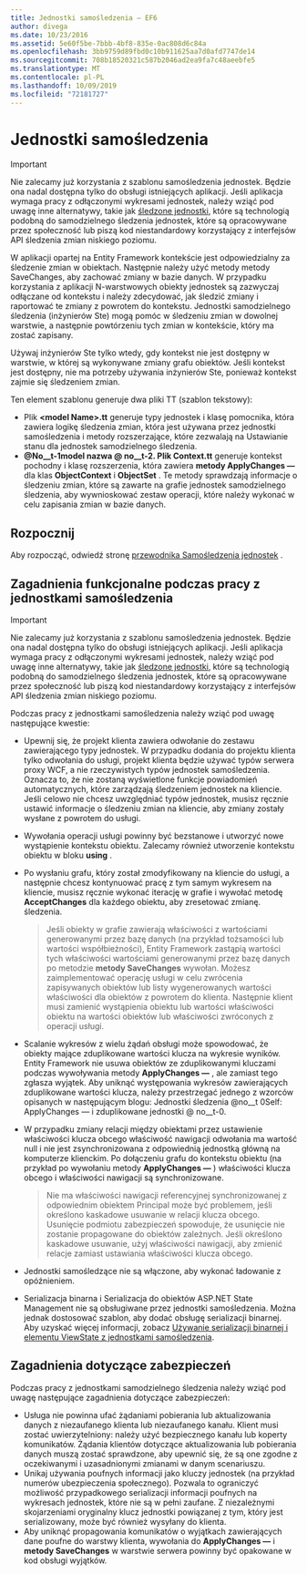 ```yaml
---
title: Jednostki samośledzenia — EF6
author: divega
ms.date: 10/23/2016
ms.assetid: 5e60f5be-7bbb-4bf8-835e-0ac808d6c84a
ms.openlocfilehash: 3bb9759d89fbd0c10b911625aa7d0afd7747de14
ms.sourcegitcommit: 708b18520321c587b2046ad2ea9fa7c48aeebfe5
ms.translationtype: MT
ms.contentlocale: pl-PL
ms.lasthandoff: 10/09/2019
ms.locfileid: "72181727"
---
```

# <a name="self-tracking-entities"></a>Jednostki samośledzenia

> [!IMPORTANT]
> Nie zalecamy już korzystania z szablonu samośledzenia jednostek. Będzie ona nadal dostępna tylko do obsługi istniejących aplikacji. Jeśli aplikacja wymaga pracy z odłączonymi wykresami jednostek, należy wziąć pod uwagę inne alternatywy, takie jak [śledzone jednostki](https://trackableentities.github.io/), które są technologią podobną do samodzielnego śledzenia jednostek, które są opracowywane przez społeczność lub piszą kod niestandardowy korzystający z interfejsów API śledzenia zmian niskiego poziomu.

W aplikacji opartej na Entity Framework kontekście jest odpowiedzialny za śledzenie zmian w obiektach. Następnie należy użyć metody metody SaveChanges, aby zachować zmiany w bazie danych. W przypadku korzystania z aplikacji N-warstwowych obiekty jednostek są zazwyczaj odłączane od kontekstu i należy zdecydować, jak śledzić zmiany i raportować te zmiany z powrotem do kontekstu. Jednostki samodzielnego śledzenia (inżynierów Ste) mogą pomóc w śledzeniu zmian w dowolnej warstwie, a następnie powtórzeniu tych zmian w kontekście, który ma zostać zapisany.  

Używaj inżynierów Ste tylko wtedy, gdy kontekst nie jest dostępny w warstwie, w której są wykonywane zmiany grafu obiektów. Jeśli kontekst jest dostępny, nie ma potrzeby używania inżynierów Ste, ponieważ kontekst zajmie się śledzeniem zmian.  

Ten element szablonu generuje dwa pliki TT (szablon tekstowy):  

- Plik **\<model Name\>.tt** generuje typy jednostek i klasę pomocnika, która zawiera logikę śledzenia zmian, która jest używana przez jednostki samośledzenia i metody rozszerzające, które zezwalają na Ustawianie stanu dla jednostek samodzielnego śledzenia.  
- **@No__t-1model nazwa @ no__t-2. Plik Context.tt** generuje kontekst pochodny i klasę rozszerzenia, która zawiera **metody ApplyChanges —** dla klas **ObjectContext** i **ObjectSet** . Te metody sprawdzają informacje o śledzeniu zmian, które są zawarte na grafie jednostek samodzielnego śledzenia, aby wywnioskować zestaw operacji, które należy wykonać w celu zapisania zmian w bazie danych.  

## <a name="get-started"></a>Rozpocznij  

Aby rozpocząć, odwiedź stronę [przewodnika Samośledzenia jednostek](walkthrough.md) .  

## <a name="functional-considerations-when-working-with-self-tracking-entities"></a>Zagadnienia funkcjonalne podczas pracy z jednostkami samośledzenia  
> [!IMPORTANT]
> Nie zalecamy już korzystania z szablonu samośledzenia jednostek. Będzie ona nadal dostępna tylko do obsługi istniejących aplikacji. Jeśli aplikacja wymaga pracy z odłączonymi wykresami jednostek, należy wziąć pod uwagę inne alternatywy, takie jak [śledzone jednostki](https://trackableentities.github.io/), które są technologią podobną do samodzielnego śledzenia jednostek, które są opracowywane przez społeczność lub piszą kod niestandardowy korzystający z interfejsów API śledzenia zmian niskiego poziomu.

Podczas pracy z jednostkami samośledzenia należy wziąć pod uwagę następujące kwestie:  

- Upewnij się, że projekt klienta zawiera odwołanie do zestawu zawierającego typy jednostek. W przypadku dodania do projektu klienta tylko odwołania do usługi, projekt klienta będzie używać typów serwera proxy WCF, a nie rzeczywistych typów jednostek samośledzenia. Oznacza to, że nie zostaną wyświetlone funkcje powiadomień automatycznych, które zarządzają śledzeniem jednostek na kliencie. Jeśli celowo nie chcesz uwzględniać typów jednostek, musisz ręcznie ustawić informacje o śledzeniu zmian na kliencie, aby zmiany zostały wysłane z powrotem do usługi.  
- Wywołania operacji usługi powinny być bezstanowe i utworzyć nowe wystąpienie kontekstu obiektu. Zalecamy również utworzenie kontekstu obiektu w bloku **using** .  
- Po wysłaniu grafu, który został zmodyfikowany na kliencie do usługi, a następnie chcesz kontynuować pracę z tym samym wykresem na kliencie, musisz ręcznie wykonać iterację w grafie i wywołać metodę **AcceptChanges** dla każdego obiektu, aby zresetować zmianę. śledzenia.  

    > Jeśli obiekty w grafie zawierają właściwości z wartościami generowanymi przez bazę danych (na przykład tożsamości lub wartości współbieżności), Entity Framework zastąpią wartości tych właściwości wartościami generowanymi przez bazę danych po metodzie **metody SaveChanges** wywołan. Możesz zaimplementować operację usługi w celu zwrócenia zapisywanych obiektów lub listy wygenerowanych wartości właściwości dla obiektów z powrotem do klienta. Następnie klient musi zamienić wystąpienia obiektu lub wartości właściwości obiektu na wartości obiektów lub właściwości zwróconych z operacji usługi.  
- Scalanie wykresów z wielu żądań obsługi może spowodować, że obiekty mające zduplikowane wartości klucza na wykresie wyników. Entity Framework nie usuwa obiektów ze zduplikowanymi kluczami podczas wywoływania metody **ApplyChanges —** , ale zamiast tego zgłasza wyjątek. Aby uniknąć występowania wykresów zawierających zduplikowane wartości klucza, należy przestrzegać jednego z wzorców opisanych w następującym blogu: Jednostki śledzenia @no__t 0Self: ApplyChanges — i zduplikowane jednostki @ no__t-0.  
- W przypadku zmiany relacji między obiektami przez ustawienie właściwości klucza obcego właściwość nawigacji odwołania ma wartość null i nie jest zsynchronizowana z odpowiednią jednostką główną na komputerze klienckim. Po dołączeniu grafu do kontekstu obiektu (na przykład po wywołaniu metody **ApplyChanges —** ) właściwości klucza obcego i właściwości nawigacji są synchronizowane.  

    > Nie ma właściwości nawigacji referencyjnej synchronizowanej z odpowiednim obiektem Principal może być problemem, jeśli określono kaskadowe usuwanie w relacji klucza obcego. Usunięcie podmiotu zabezpieczeń spowoduje, że usunięcie nie zostanie propagowane do obiektów zależnych. Jeśli określono kaskadowe usuwanie, użyj właściwości nawigacji, aby zmienić relacje zamiast ustawiania właściwości klucza obcego.  
- Jednostki samośledzące nie są włączone, aby wykonać ładowanie z opóźnieniem.  
- Serializacja binarna i Serializacja do obiektów ASP.NET State Management nie są obsługiwane przez jednostki samośledzenia. Można jednak dostosować szablon, aby dodać obsługę serializacji binarnej. Aby uzyskać więcej informacji, zobacz [Używanie serializacji binarnej i elementu ViewState z jednostkami samośledzenia](https://go.microsoft.com/fwlink/?LinkId=199208).  

## <a name="security-considerations"></a>Zagadnienia dotyczące zabezpieczeń  

Podczas pracy z jednostkami samodzielnego śledzenia należy wziąć pod uwagę następujące zagadnienia dotyczące zabezpieczeń:  

- Usługa nie powinna ufać żądaniami pobierania lub aktualizowania danych z niezaufanego klienta lub niezaufanego kanału. Klient musi zostać uwierzytelniony: należy użyć bezpiecznego kanału lub koperty komunikatów. Żądania klientów dotyczące aktualizowania lub pobierania danych muszą zostać sprawdzone, aby upewnić się, że są one zgodne z oczekiwanymi i uzasadnionymi zmianami w danym scenariuszu.  
- Unikaj używania poufnych informacji jako kluczy jednostek (na przykład numerów ubezpieczenia społecznego). Pozwala to ograniczyć możliwość przypadkowego serializacji informacji poufnych na wykresach jednostek, które nie są w pełni zaufane. Z niezależnymi skojarzeniami oryginalny klucz jednostki powiązanej z tym, który jest serializowany, może być również wysyłany do klienta.  
- Aby uniknąć propagowania komunikatów o wyjątkach zawierających dane poufne do warstwy klienta, wywołania do **ApplyChanges —** i **metody SaveChanges** w warstwie serwera powinny być opakowane w kod obsługi wyjątków.  
